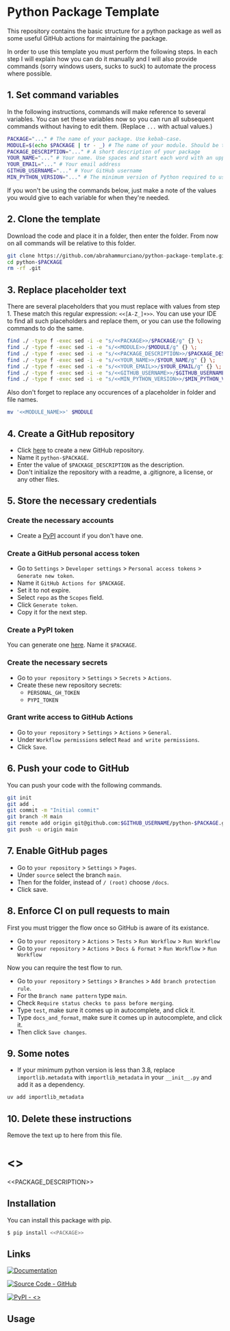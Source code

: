 # Python Package Template

This repository contains the basic structure for a python package as well as some useful GitHub actions for maintaining the package.

In order to use this template you must perform the following steps. In each step I will explain how you can do it manually and I will also provide commands (sorry windows users, sucks to suck) to automate the process where possible.

## 1. Set command variables

In the following instructions, commands will make reference to several variables. You can set these variables now so you can run all subsequent commands without having to edit them. (Replace `...` with actual values.)

```sh
PACKAGE="..." # The name of your package. Use kebab-case.
MODULE=$(echo $PACKAGE | tr - _) # The name of your module. Should be the package name in snake_case.
PACKAGE_DESCRIPTION="..." # A short description of your package
YOUR_NAME="..." # Your name. Use spaces and start each word with an uppercase letter
YOUR_EMAIL="..." # Your email address
GITHUB_USERNAME="..." # Your GitHub username
MIN_PYTHON_VERSION="..." # The minimum version of Python required to use this package
```

If you won't be using the commands below, just make a note of the values you would give to each variable for when they're needed.

## 2. Clone the template

Download the code and place it in a folder, then enter the folder. From now on all commands will be relative to this folder.

```sh
git clone https://github.com/abrahammurciano/python-package-template.git python-$PACKAGE
cd python-$PACKAGE
rm -rf .git
```

## 3. Replace placeholder text

There are several placeholders that you must replace with values from step 1. These match this regular expression: `<<[A-Z_]+>>`. You can use your IDE to find all such placeholders and replace them, or you can use the following commands to do the same.

```sh
find ./ -type f -exec sed -i -e "s/<<PACKAGE>>/$PACKAGE/g" {} \;
find ./ -type f -exec sed -i -e "s/<<MODULE>>/$MODULE/g" {} \;
find ./ -type f -exec sed -i -e "s/<<PACKAGE_DESCRIPTION>>/$PACKAGE_DESCRIPTION/g" {} \;
find ./ -type f -exec sed -i -e "s/<<YOUR_NAME>>/$YOUR_NAME/g" {} \;
find ./ -type f -exec sed -i -e "s/<<YOUR_EMAIL>>/$YOUR_EMAIL/g" {} \;
find ./ -type f -exec sed -i -e "s/<<GITHUB_USERNAME>>/$GITHUB_USERNAME/g" {} \;
find ./ -type f -exec sed -i -e "s/<<MIN_PYTHON_VERSION>>/$MIN_PYTHON_VERSION/g" {} \;
```

Also don't forget to replace any occurences of a placeholder in folder and file names.

```sh
mv '<<MODULE_NAME>>' $MODULE
```

## 4. Create a GitHub repository

- Click [here](https://github.com/new) to create a new GitHub repository.
- Name it `python-$PACKAGE`.
- Enter the value of `$PACKAGE_DESCRIPTION` as the description.
- Don't initialize the repository with a readme, a .gitignore, a license, or any other files.

## 5. Store the necessary credentials

### Create the necessary accounts
- Create a [PyPI](https://pypi.org/account/register/) account if you don't have one.

### Create a GitHub personal access token
- Go to `Settings` > `Developer settings` > `Personal access tokens` > `Generate new token`.
- Name it `GitHub Actions for $PACKAGE`.
- Set it to not expire.
- Select `repo` as the `Scopes` field.
- Click `Generate token`.
- Copy it for the next step.

### Create a PyPI token
You can generate one [here](https://pypi.org/manage/account/). Name it `$PACKAGE`.

### Create the necessary secrets
- Go to `your repository` > `Settings` > `Secrets` > `Actions`.
- Create these new repository secrets:
	- `PERSONAL_GH_TOKEN`
	- `PYPI_TOKEN`

### Grant write access to GitHub Actions
- Go to `your repository` > `Settings` > `Actions` > `General`.
- Under `Workflow permissions` select `Read and write permissions`.
- Click `Save`.

## 6. Push your code to GitHub

You can push your code with the following commands.

```sh
git init
git add .
git commit -m "Initial commit"
git branch -M main
git remote add origin git@github.com:$GITHUB_USERNAME/python-$PACKAGE.git
git push -u origin main
```

## 7. Enable GitHub pages

- Go to `your repository` > `Settings` > `Pages`.
- Under `source` select the branch `main`.
- Then for the folder, instead of `/ (root)` choose `/docs`.
- Click save.

## 8. Enforce CI on pull requests to main

First you must trigger the flow once so GitHub is aware of its existance.

- Go to `your repository` > `Actions` > `Tests` > `Run Workflow` > `Run Workflow`
- Go to `your repository` > `Actions` > `Docs & Format` > `Run Workflow` > `Run Workflow`

Now you can require the test flow to run.

- Go to `your repository` > `Settings` > `Branches` > `Add branch protection rule`.
- For the `Branch name pattern` type `main`.
- Check `Require status checks to pass before merging`.
- Type `test`, make sure it comes up in autocomplete, and click it.
- Type `docs_and_format`, make sure it comes up in autocomplete, and click it.
- Then click `Save changes`.

## 9. Some notes

- If your minimum python version is less than 3.8, replace `importlib.metadata` with `importlib_metadata` in your `__init__.py` and add it as a dependency.
```sh
uv add importlib_metadata
```

## 10. Delete these instructions

Remove the text up to here from this file.

# <<PACKAGE>>
<<PACKAGE_DESCRIPTION>>

## Installation

You can install this package with pip.
```sh
$ pip install <<PACKAGE>>
```

## Links

[![Documentation](https://img.shields.io/badge/Documentation-C61C3E?style=for-the-badge&logo=Read+the+Docs&logoColor=%23FFFFFF)](https://<<GITHUB_USERNAME>>.github.io/python-<<PACKAGE>>)

[![Source Code - GitHub](https://img.shields.io/badge/Source_Code-GitHub-181717?style=for-the-badge&logo=GitHub&logoColor=%23FFFFFF)](https://github.com/<<GITHUB_USERNAME>>/python-<<PACKAGE>>.git)

[![PyPI - <<PACKAGE>>](https://img.shields.io/badge/PyPI-<<MODULE>>-006DAD?style=for-the-badge&logo=PyPI&logoColor=%23FFD242)](https://pypi.org/project/<<PACKAGE>>/)

## Usage
